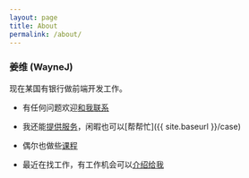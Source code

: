 ```yaml
---
layout: page
title: About
permalink: /about/
---
```


### 姜维 (WayneJ)

现在某国有银行做前端开发工作。

* 有任何问题欢迎[和我联系](mailto:feeldesignstudio@gmail.com)

* 我还能[提供服务](http://www.veizen.com)，闲暇也可以[帮帮忙]({{ site.baseurl }}/case)

* 偶尔也做些[课程](http://www.imooc.com/space/teacher/id/102093)

* 最近在找工作，有工作机会可以[介绍给我](mailto:feeldesignstudio@gmail.com)

<br>

